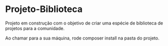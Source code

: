 # Projeto-Biblioteca
Projeto em construção com o objetivo de criar uma espécie de biblioteca de projetos para a comunidade.

Ao chamar para a sua máquina, rode composer install na pasta do projeto.
